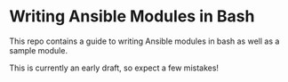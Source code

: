# Writing Ansible Modules in Bash

This repo contains a guide to writing Ansible modules in bash as well as a sample module.

This is currently an early draft, so expect a few mistakes!